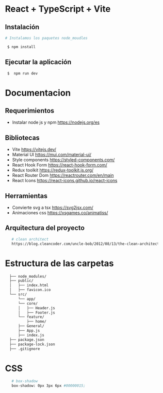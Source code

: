 # React + TypeScript + Vite

## Instalación

```bash
# Instalamos los paquetes node_moudles

 $ npm install
```

## Ejecutar la aplicación

```bash
 $  npm run dev
```

# Documentacion

## Requerimientos
- Instalar node js y npm https://nodejs.org/es


## Bibliotecas

- Vite https://vitejs.dev/
- Material UI https://mui.com/material-ui/
- Style components https://styled-components.com/
- React Hook Form https://react-hook-form.com/
- Redux toolkit https://redux-toolkit.js.org/
- React Router Dom https://reactrouter.com/en/main
- React Icons https://react-icons.github.io/react-icons


## Herramientas

- Convierte svg a tsx https://svg2jsx.com/
- Animaciones css https://xsgames.co/animatiss/

## Arquitectura del proyecto

```bash
   # clean architect
   https://blog.cleancoder.com/uncle-bob/2012/08/13/the-clean-architecture.html
```

# Estructura de las carpetas

```bash
  ├── node_modules/
  ├── public/
  │   ├── index.html
  │   ├── favicon.ico
  └── src/
      └── app/
      └── core/
      │   ├── Header.js
      │   ├── Footer.js
      └── feature/
          ├── home/
      ├── General/
      ├── App.js
      ├── index.js
  ├── package.json
  ├── package-lock.json
  ├── .gitignore
```


# CSS

```bash
   # box-shadow
   box-shadow: 0px 3px 6px #00000015;
```

